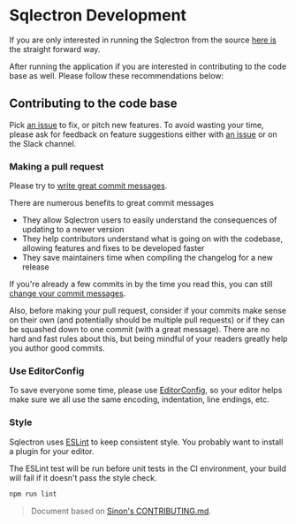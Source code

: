# Sqlectron Development

If you are only interested in running the Sqlectron from the source [here is](run-from-source.md) the straight forward way.

After running the application if you are interested in contributing to the code base as well. Please follow these recommendations below:

## Contributing to the code base

Pick [an issue](http://github.com/sqlectron/sqlectron-gui/issues) to fix, or pitch new features. To avoid wasting your time, please ask for feedback on feature suggestions either with [an issue](http://github.com/sqlectron/sqlectron-gui/issues/new) or on the Slack channel.

### Making a pull request

Please try to [write great commit messages](http://chris.beams.io/posts/git-commit/).

There are numerous benefits to great commit messages

- They allow Sqlectron users to easily understand the consequences of updating to a newer version
- They help contributors understand what is going on with the codebase, allowing features and fixes to be developed faster
- They save maintainers time when compiling the changelog for a new release

If you're already a few commits in by the time you read this, you can still [change your commit messages](https://help.github.com/articles/changing-a-commit-message/).

Also, before making your pull request, consider if your commits make sense on their own (and potentially should be multiple pull requests) or if they can be squashed down to one commit (with a great message). There are no hard and fast rules about this, but being mindful of your readers greatly help you author good commits.

### Use EditorConfig

To save everyone some time, please use [EditorConfig](http://editorconfig.org), so your editor helps make sure we all use the same encoding, indentation, line endings, etc.

### Style

Sqlectron uses [ESLint](http://eslint.org) to keep consistent style. You probably want to install a plugin for your editor.

The ESLint test will be run before unit tests in the CI environment, your build will fail if it doesn't pass the style check.

```bash
npm run lint
```

> Document based on [Sinon's CONTRIBUTING.md](https://github.com/sinonjs/sinon/blob/master/CONTRIBUTING.md).
